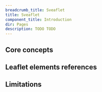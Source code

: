 ```yaml
---
breadcrumb_title: Sveaflet
title: Sveaflet
component_title: Introduction
dir: Pages
description: TODO TODO
---
```


## Core concepts

## Leaflet elements references

## Limitations
